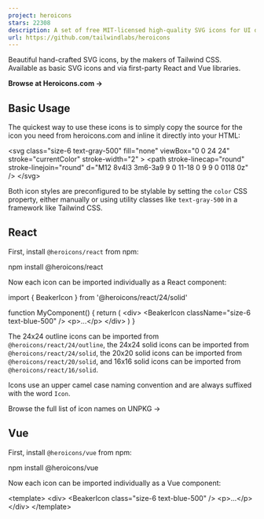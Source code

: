 ```yaml
---
project: heroicons
stars: 22308
description: A set of free MIT-licensed high-quality SVG icons for UI development.
url: https://github.com/tailwindlabs/heroicons
---
```


Beautiful hand-crafted SVG icons, by the makers of Tailwind CSS.  
Available as basic SVG icons and via first-party React and Vue libraries.

**Browse at Heroicons.com →**

Basic Usage
-----------

The quickest way to use these icons is to simply copy the source for the icon you need from heroicons.com and inline it directly into your HTML:

<svg
  class\="size-6 text-gray-500"
  fill\="none"
  viewBox\="0 0 24 24"
  stroke\="currentColor"
  stroke-width\="2"
\>
  <path
    stroke-linecap\="round"
    stroke-linejoin\="round"
    d\="M12 8v4l3 3m6-3a9 9 0 11-18 0 9 9 0 0118 0z"
  />
</svg\>

Both icon styles are preconfigured to be stylable by setting the `color` CSS property, either manually or using utility classes like `text-gray-500` in a framework like Tailwind CSS.

React
-----

First, install `@heroicons/react` from npm:

npm install @heroicons/react

Now each icon can be imported individually as a React component:

import { BeakerIcon } from '@heroicons/react/24/solid'

function MyComponent() {
  return (
    <div\>
      <BeakerIcon className\="size-6 text-blue-500" />
      <p\>...</p\>
    </div\>
  )
}

The 24x24 outline icons can be imported from `@heroicons/react/24/outline`, the 24x24 solid icons can be imported from `@heroicons/react/24/solid`, the 20x20 solid icons can be imported from `@heroicons/react/20/solid`, and 16x16 solid icons can be imported from `@heroicons/react/16/solid`.

Icons use an upper camel case naming convention and are always suffixed with the word `Icon`.

Browse the full list of icon names on UNPKG →

Vue
---

First, install `@heroicons/vue` from npm:

npm install @heroicons/vue

Now each icon can be imported individually as a Vue component:

<template\>
  <div\>
    <BeakerIcon class\="size-6 text-blue-500" />
    <p\>...</p\>
  </div\>
</template\>

<script setup>
import { BeakerIcon } from '@heroicons/vue/24/solid'
</script\>

The 24x24 outline icons can be imported from `@heroicons/vue/24/outline`, the 24x24 solid icons can be imported from `@heroicons/vue/24/solid`, the 20x20 solid icons can be imported from `@heroicons/vue/20/solid`, and the 16x16 solid icons can be imported from `@heroicons/vue/16/solid`.

Icons use an upper camel case naming convention and are always suffixed with the word `Icon`.

Browse the full list of icon names on UNPKG →

Contributing
------------

While we absolutely appreciate anyone's willingness to try and improve the project, we're currently only interested in contributions that fix bugs, for example things like incorrect TypeScript types, or fixing an icon that's been exported with a fill instead of a stroke, etc.

**We're not accepting contributions for new icons or adding support for other frameworks like Svelte or SolidJS**. Instead we encourage you to release your own icons in your own library, and create your own packages for any other frameworks you'd like to see supported.

License
-------

This library is MIT licensed.
